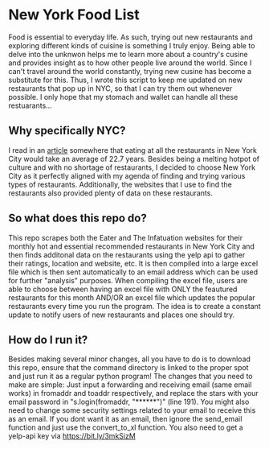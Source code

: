 # New York Food List

Food is essential to everyday life. As such, trying out new restaurants and exploring different kinds of cuisine is something I truly enjoy. Being able to delve into the unknwon helps me to learn more about a country's cusine and provides insight as to how other people live around the world. Since I can't travel around the world constantly, trying new cusine has become a substitute for this. Thus, I wrote this script to keep me updated on new restaurants that pop up in NYC, so that I can try them out whenever possible. I only hope that my stomach and wallet can handle all these restuarants...

## Why specifically NYC?
I read in an [article](https://bit.ly/2RqVagq) somewhere that eating at all the restaurants in New York City would take an average of 22.7 years. Besides being a melting hotpot of culture and with no shortage of restaurants, I decided to choose New York City as it perfectly aligned with my agenda of finding and trying various types of restaurants. Additionally, the websites that I use to find the restaurants also provided plenty of data on these restaurants. 

## So what does this repo do?
This repo scrapes both the Eater and The Infatuation websites for their monthly hot and essential recommended restaurants in New York City and then finds additonal data on the restaurants using the yelp api to gather their ratings, location and website, etc. It is then compiled into a large excel file which is then sent automatically to an email address which can be used for further "analysis" purposes. When compiling the excel file, users are able to choose between having an excel file with ONLY the feautured restaurants for this month AND/OR an excel file which updates the popular restaurants every time you run the program. The idea is to create a constant update to notify users of new restaurants and places one should try.

## How do I run it?
Besides making several minor changes, all you have to do is to download this repo, ensure that the command directory is linked to the proper spot and just run it as a regular python program! The changes that you need to make are simple: Just input a forwarding and receiving email (same email works) in fromaddr and toaddr respectively, and replace the stars with your email password in "s.login(fromaddr, "******")" (line 191). You might also need to change some security settings related to your email to receive this as an email. If you dont want it as an email, then ignore the send_email function and just use the convert_to_xl function. You also need to get a yelp-api key via https://bit.ly/3mkSizM

